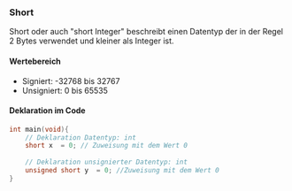### Short
Short oder auch "short Integer" beschreibt einen Datentyp der in der Regel 2 Bytes verwendet und kleiner als Integer ist.
#### Wertebereich
* Signiert: -32768 bis 32767
* Unsigniert: 0 bis 65535
#### Deklaration im Code
```c
int main(void){
	// Deklaration Datentyp: int
	short x  = 0; // Zuweisung mit dem Wert 0
	
	// Deklaration unsignierter Datentyp: int
	unsigned short y  = 0; //Zuweisung mit dem Wert 0
}
```